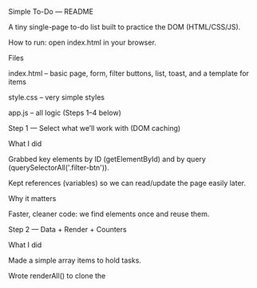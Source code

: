 Simple To-Do — README

A tiny single-page to-do list built to practice the DOM (HTML/CSS/JS).
 
How to run: open index.html in your browser.

Files

index.html – basic page, form, filter buttons, list, toast, and a template for items

style.css – very simple styles 

app.js – all logic (Steps 1–4 below)

Step 1 — Select what we’ll work with (DOM caching)

What I did

Grabbed key elements by ID (getElementById) and by query (querySelectorAll('.filter-btn')).

Kept references (variables) so we can read/update the page easily later.

Why it matters

Faster, cleaner code: we find elements once and reuse them.

Step 2 — Data + Render + Counters

What I did

Made a simple array items to hold tasks.

Wrote renderAll() to clone the <template> for each task and add them via a DocumentFragment (appends the batch).

Wrote updateCounters() to show done/total using textContent.

Called both once so the page starts in a known state.

Why it matters

Separates data (array) from the view (list on the page) and updates text cleanly.

Step 3 — Basic Interactions (Add / Toggle / Delete) + Validation

What I did

Live validation: on input, we check checkValidity(); enable/disable the Add button and show a tiny error message.

Add task: on form submit, we push a new item, clear the box, and refresh the UI.

Toggle/Delete: one click listener on the list (event delegation); we walk parent/child/sibling nodes to find the right <li>, toggle its checkbox (done) or remove it.

If the list is empty, we createElement('li') to show “No tasks yet.”

Why it matters

Delivers the core to-do behavior with very basic, readable code.

Step 4 — Filters + Toast + Storage (BOM)

What I did

Filters (All / Active / Done): loop the list items and switch style.display to show/hide.

Set aria-pressed on the active filter (attribute change for clarity).

Toast: quick “Saved/Added” message that hides via setTimeout.

Save/Load: store the task array with localStorage so it persists across reloads.

Why it matters

Meets the “use two BOM features” requirement and adds small but useful UX.

Using it

Type a task and press Add.

Click the checkbox to mark done; click Delete to remove.

Use All / Active / Done to filter.

Reload the page — your tasks remain (saved in your browser via localStorage).
